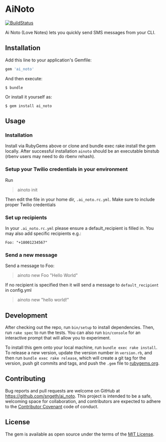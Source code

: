 # AiNoto
[![BuildStatus](https://travis-ci.org/sngeth/ai_noto.svg?branch=master)](https://travis-ci.org/sngeth/ai_noto)

Ai Noto (Love Notes) lets you quickly send SMS messages from your CLI.

## Installation

Add this line to your application's Gemfile:

```ruby
gem 'ai_noto'
```

And then execute:

    $ bundle

Or install it yourself as:

    $ gem install ai_noto

## Usage

### Installation
Install via RubyGems above or clone and bundle exec rake install the gem locally. After successful
installation `ainoto` should be an executable binstub (rbenv users may need to do
rbenv rehash).


### Setup your Twilio credentials in your environment
Run

> ainoto init

Then edit the file in your home dir, `.ai_noto.rc.yml`. Make sure to
include proper Twilio credentials

### Set up recipients
In your `.ai_noto.rc.yml` please ensure a default_recipient is filled
in. You may also add specific recipients e.g.:
```
Foo: "+18001234567"
```

### Send a new message
Send a message to Foo:
> ainoto new Foo "Hello World"

If no recipient is specified then it will send a message to
`default_recipient` in config.yml

> ainoto new "hello world!"

## Development

After checking out the repo, run `bin/setup` to install dependencies. Then, run `rake spec` to run the tests. You can also run `bin/console` for an interactive prompt that will allow you to experiment.

To install this gem onto your local machine, run `bundle exec rake install`. To release a new version, update the version number in `version.rb`, and then run `bundle exec rake release`, which will create a git tag for the version, push git commits and tags, and push the `.gem` file to [rubygems.org](https://rubygems.org).

## Contributing

Bug reports and pull requests are welcome on GitHub at https://github.com/sngeth/ai_noto. This project is intended to be a safe, welcoming space for collaboration, and contributors are expected to adhere to the [Contributor Covenant](http://contributor-covenant.org) code of conduct.


## License

The gem is available as open source under the terms of the [MIT License](http://opensource.org/licenses/MIT).

